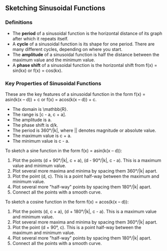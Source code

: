 Sketching Sinusoidal Functions
-------

### Definitions

* The **period** of a sinusoidal function is the horizontal distance of its graph after which it repeats itself.
* A **cycle** of a sinusoidal function is its shape for one period. There are many different cycles, depending on where you start.
* The **amplitude** of a sinusoidal function is half the distance between the maximum value and the minimum value.
* A **phase shift** of a sinusoidal function is the horizontal shift from f(x) = sin(kx) or f(x) = cos(kx).


### Key Properties of Sinusoidal Functions

These are the key features of a sinusoidal function in the form f(x) = asin(k(x – d)) + c or f(x) = acos(k(x – d)) + c.

* The domain is \mathbb{R}.
* The range is [c - a, c + a].
* The amplitude is a.
* The phase shift is d/k.
* The period is 360°/|k|, where || denotes magnitude or absolute value.
* The maximum value is c + a.
* The minimum value is c - a.

To sketch a sine function in the form f(x) = asin(k(x – d)):

1. Plot the points (d + 90°/|k|, c + a), (d - 90°/|k|, c - a). This is a maximum value and minimum value.
2. Plot several more maxima and minima by spacing them 360°/|k| apart.
3. Plot the point (d, c). This is a point half-way between the maximum and minimum value.
4. Plot several more "half-way" points by spacing them 180°/|k| apart.
5. Connect all the points with a smooth curve.

To sketch a cosine function in the form f(x) = acos(k(x – d)):

1. Plot the points (d, c + a), (d + 180°/|k|, c - a). This is a maximum value and minimum value.
2. Plot several more maxima and minima by spacing them 360°/|k| apart.
3. Plot the point (d + 90°, c). This is a point half-way between the maximum and minimum value.
4. Plot several more "half-way" points by spacing them 180°/|k| apart.
5. Connect all the points with a smooth curve.